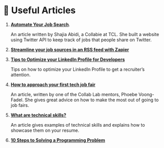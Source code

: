 # 📰 Useful Articles

1. [**Automate Your Job Search**](https://www.twilio.com/blog/automate-your-job-search-with-twitter-and-twilio-programmable-sms).

   An article written by Shajia Abidi, a Collabie at TCL. She built a website using Twitter API to keep track of jobs that people share on Twitter.

1. [**Streamline your job sources in an RSS feed with Zapier**](https://zapier.com/blog/automatically-track-job-listings/)
1. [**Tips to Optimize your LinkedIn Profile for Developers**](https://www.samanthaming.com/blog/tips-to-optimize-your-linkedin-profile-for-developers/)

   Tips on how to optimize your LinkedIn Profile to get a recruiter’s attention.

1. [**How to approach your first tech job fair**](https://www.freecodecamp.org/news/how-to-approach-your-first-tech-job-fair/)

   An article, written by one of the Collab Lab mentors, Phoebe Voong-Fadel. She gives great
   advice on how to make the most out of going to job fairs.

1. [**What are technical skills?**](https://www.codecademy.com/resources/blog/what-are-technical-skills/)

   An article gives examples of technical skills and explains how to showcase them on your resume.

1. [**10 Steps to Solving a Programming Problem**](https://codeburst.io/10-steps-to-solving-a-programming-problem-8a32d1e96d74)
